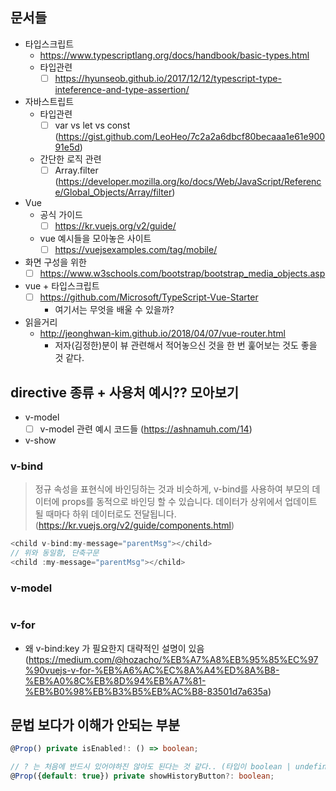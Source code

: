 ## 문서들
- 타입스크립트
  - https://www.typescriptlang.org/docs/handbook/basic-types.html
  - 타입관련
    - [ ] https://hyunseob.github.io/2017/12/12/typescript-type-inteference-and-type-assertion/
- 자바스트립트
  - 타입관련
    - [ ] var vs let vs const (https://gist.github.com/LeoHeo/7c2a2a6dbcf80becaaa1e61e90091e5d)
  - 간단한 로직 관련
    - [ ] Array.filter (https://developer.mozilla.org/ko/docs/Web/JavaScript/Reference/Global_Objects/Array/filter)
- Vue
  - 공식 가이드
    - [ ] https://kr.vuejs.org/v2/guide/
  - vue 예시들을 모아놓은 사이트
    - [ ] https://vuejsexamples.com/tag/mobile/
- 화면 구성을 위한
  - [ ] https://www.w3schools.com/bootstrap/bootstrap_media_objects.asp
- vue + 타입스크립트
  - [ ] https://github.com/Microsoft/TypeScript-Vue-Starter
    - 여기서는 무엇을 배울 수 있을까?

- 읽을거리
  - http://jeonghwan-kim.github.io/2018/04/07/vue-router.html
    - 저자(김정한)분이 뷰 관련해서 적어놓으신 것을 한 번 훑어보는 것도 좋을 것 같다.

## directive 종류 + 사용처 예시?? 모아보기

- v-model
  - [ ] v-model 관련 예시 코드들 (https://ashnamuh.com/14)
- v-show

### v-bind

> 정규 속성을 표현식에 바인딩하는 것과 비슷하게, v-bind를 사용하여 부모의 데이터에 props를 동적으로 바인딩 할 수 있습니다. 데이터가 상위에서 업데이트 될 때마다 하위 데이터로도 전달됩니다. (https://kr.vuejs.org/v2/guide/components.html)

```ts
<child v-bind:my-message="parentMsg"></child>
// 위와 동일함, 단축구문
<child :my-message="parentMsg"></child>
```

### v-model

```ts
```

### v-for
- 왜 v-bind:key 가 필요한지 대략적인 설명이 있음 (https://medium.com/@hozacho/%EB%A7%A8%EB%95%85%EC%97%90vuejs-v-for-%EB%A6%AC%EC%8A%A4%ED%8A%B8-%EB%A0%8C%EB%8D%94%EB%A7%81-%EB%B0%98%EB%B3%B5%EB%AC%B8-83501d7a635a)


## 문법 보다가 이해가 안되는 부분

```ts
@Prop() private isEnabled!: () => boolean;

// ? 는 처음에 반드시 있어야하진 않아도 된다는 것 같다.. (타입이 boolean | undefined 로 표시되는 것을 보면?)
@Prop({default: true}) private showHistoryButton?: boolean;
```


